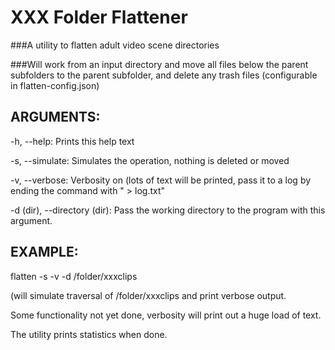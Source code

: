 # XXX Folder Flattener

###A utility to flatten adult video scene directories

###Will work from an input directory and move all files below the parent subfolders to the parent subfolder, and delete any trash files (configurable in flatten-config.json)

## ARGUMENTS:


-h, --help: Prints this help text

-s, --simulate: Simulates the operation, nothing is deleted or moved

-v, --verbose: Verbosity on (lots of text will be printed, pass it to a log by ending the command with " > log.txt"

-d (dir), --directory (dir): Pass the working directory to the program with this argument.
  
## EXAMPLE:


flatten -s -v -d /folder/xxxclips

(will simulate traversal of /folder/xxxclips and print verbose output.


Some functionality not yet done, verbosity will print out a huge load of text.

The utility prints statistics when done.
